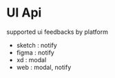 # UI Api

supported ui feedbacks by platform
- sketch : notify
- figma : notify
- xd : modal
- web : modal, notify